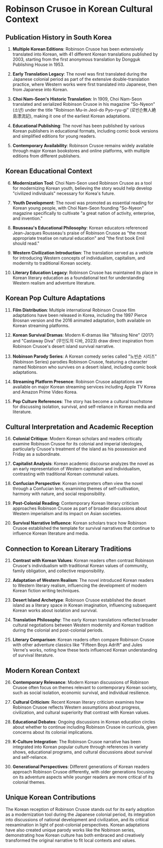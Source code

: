 # Robinson Crusoe in Korean Cultural Context

## Publication History in South Korea

1. **Multiple Korean Editions**: Robinson Crusoe has been extensively translated into Korean, with 41 different Korean translations published by 2003, starting from the first anonymous translation by Dongguk Publishing House in 1953.

2. **Early Translation Legacy**: The novel was first translated during the Japanese colonial period as part of the extensive double-translation practice, where Western works were first translated into Japanese, then from Japanese into Korean.

3. **Choi Nam-Seon's Historic Translation**: In 1909, Choi Nam-Seon translated and serialized Robinson Crusoe in his magazine "So-Nyeon" (소년) under the title "Robinson Mu-in Jeol-do Pyo-ryu-gi" (로빈슨無人絶島漂流記), making it one of the earliest Korean adaptations.

4. **Educational Publishing**: The novel has been published by various Korean publishers in educational formats, including comic book versions and simplified editions for young readers.

5. **Contemporary Availability**: Robinson Crusoe remains widely available through major Korean bookstores and online platforms, with multiple editions from different publishers.

## Korean Educational Context

6. **Modernization Tool**: Choi Nam-Seon used Robinson Crusoe as a tool for modernizing Korean youth, believing the story would help develop "civilized individuals" necessary for Korea's future.

7. **Youth Development**: The novel was promoted as essential reading for Korean young people, with Choi Nam-Seon founding "So-Nyeon" magazine specifically to cultivate "a great nation of activity, enterprise, and invention."

8. **Rousseau's Educational Philosophy**: Korean educators referenced Jean-Jacques Rousseau's praise of Robinson Crusoe as "the most appropriate treatise on natural education" and "the first book Emil should read."

9. **Western Civilization Introduction**: The translation served as a vehicle for introducing Western concepts of individualism, capitalism, and modernity to traditional Korean society.

10. **Literary Education Legacy**: Robinson Crusoe has maintained its place in Korean literary education as a foundational text for understanding Western realism and adventure literature.

## Korean Pop Culture Adaptations

11. **Film Distribution**: Multiple international Robinson Crusoe film adaptations have been released in Korea, including the 1997 Pierce Brosnan version and the 2016 animated adaptation, both available on Korean streaming platforms.

12. **Korean Survival Dramas**: Modern K-dramas like "Missing Nine" (2017) and "Castaway Diva" (무인도의 디바, 2023) draw direct inspiration from Robinson Crusoe's desert island survival narrative.

13. **Nobinson Parody Series**: A Korean comedy series called "노빈손 시리즈" (Nobinson Series) parodies Robinson Crusoe, featuring a character named Nobinson who survives on a desert island, including comic book adaptations.

14. **Streaming Platform Presence**: Robinson Crusoe adaptations are available on major Korean streaming services including Apple TV Korea and Amazon Prime Video Korea.

15. **Pop Culture References**: The story has become a cultural touchstone for discussing isolation, survival, and self-reliance in Korean media and literature.

## Cultural Interpretation and Academic Reception

16. **Colonial Critique**: Modern Korean scholars and readers critically examine Robinson Crusoe for its colonial and imperial ideologies, particularly Crusoe's treatment of the island as his possession and Friday as a subordinate.

17. **Capitalist Analysis**: Korean academic discourse analyzes the novel as an early representation of Western capitalism and individualism, contrasting with traditional Korean communal values.

18. **Confucian Perspective**: Korean interpreters often view the novel through a Confucian lens, examining themes of self-cultivation, harmony with nature, and social responsibility.

19. **Post-Colonial Reading**: Contemporary Korean literary criticism approaches Robinson Crusoe as part of broader discussions about Western imperialism and its impact on Asian societies.

20. **Survival Narrative Influence**: Korean scholars trace how Robinson Crusoe established the template for survival narratives that continue to influence Korean literature and media.

## Connection to Korean Literary Traditions

21. **Contrast with Korean Values**: Korean readers often contrast Robinson Crusoe's individualism with traditional Korean values of community, family obligation, and collective responsibility.

22. **Adaptation of Western Realism**: The novel introduced Korean readers to Western literary realism, influencing the development of modern Korean fiction writing techniques.

23. **Desert Island Archetype**: Robinson Crusoe established the desert island as a literary space in Korean imagination, influencing subsequent Korean works about isolation and survival.

24. **Translation Philosophy**: The early Korean translations reflected broader cultural negotiations between Western modernity and Korean tradition during the colonial and post-colonial periods.

25. **Literary Comparison**: Korean readers often compare Robinson Crusoe with other adventure classics like "Fifteen Boys Adrift" and Jules Verne's works, noting how these texts influenced Korean understanding of survival literature.

## Modern Korean Context

26. **Contemporary Relevance**: Modern Korean discussions of Robinson Crusoe often focus on themes relevant to contemporary Korean society, such as social isolation, economic survival, and individual resilience.

27. **Cultural Criticism**: Recent Korean literary criticism examines how Robinson Crusoe reflects Western assumptions about progress, civilization, and cultural superiority that contrast with Korean values.

28. **Educational Debates**: Ongoing discussions in Korean education circles about whether to continue including Robinson Crusoe in curricula, given concerns about its colonial implications.

29. **K-Culture Integration**: The Robinson Crusoe narrative has been integrated into Korean popular culture through references in variety shows, educational programs, and cultural discussions about survival and self-reliance.

30. **Generational Perspectives**: Different generations of Korean readers approach Robinson Crusoe differently, with older generations focusing on its adventure aspects while younger readers are more critical of its colonial themes.

## Unique Korean Contributions

The Korean reception of Robinson Crusoe stands out for its early adoption as a modernization tool during the Japanese colonial period, its integration into discussions of national development and civilization, and its critical reexamination in light of post-colonial perspectives. Korean adaptations have also created unique parody works like the Nobinson series, demonstrating how Korean culture has both embraced and creatively transformed the original narrative to fit local contexts and values.